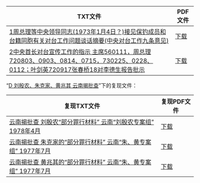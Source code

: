 | TXT文件 | PDF文件 |
| ------- | ------- |
| [1周总理等中央领导同志(1973年1月4日？)接见保钓成员和台籍同胞有关对台工作问题谈话摘要(中央对台工作九条意见)](1%E5%91%A8%E6%80%BB%E7%90%86%E7%AD%89%E4%B8%AD%E5%A4%AE%E9%A2%86%E5%AF%BC%E5%90%8C%E5%BF%97%281973%E5%B9%B41%E6%9C%884%E6%97%A5%EF%BC%9F%29%E6%8E%A5%E8%A7%81%E4%BF%9D%E9%92%93%E6%88%90%E5%91%98%E5%92%8C%E5%8F%B0%E7%B1%8D%E5%90%8C%E8%83%9E%E6%9C%89%E5%85%B3%E5%AF%B9%E5%8F%B0%E5%B7%A5%E4%BD%9C%E9%97%AE%E9%A2%98%E8%B0%88%E8%AF%9D%E6%91%98%E8%A6%81%28%E4%B8%AD%E5%A4%AE%E5%AF%B9%E5%8F%B0%E5%B7%A5%E4%BD%9C%E4%B9%9D%E6%9D%A1%E6%84%8F%E8%A7%81%29.txt) | [下载](1%E5%91%A8%E6%80%BB%E7%90%86%E7%AD%89%E4%B8%AD%E5%A4%AE%E9%A2%86%E5%AF%BC%E5%90%8C%E5%BF%97%281973%E5%B9%B41%E6%9C%884%E6%97%A5%EF%BC%9F%29%E6%8E%A5%E8%A7%81%E4%BF%9D%E9%92%93%E6%88%90%E5%91%98%E5%92%8C%E5%8F%B0%E7%B1%8D%E5%90%8C%E8%83%9E%E6%9C%89%E5%85%B3%E5%AF%B9%E5%8F%B0%E5%B7%A5%E4%BD%9C%E9%97%AE%E9%A2%98%E8%B0%88%E8%AF%9D%E6%91%98%E8%A6%81%28%E4%B8%AD%E5%A4%AE%E5%AF%B9%E5%8F%B0%E5%B7%A5%E4%BD%9C%E4%B9%9D%E6%9D%A1%E6%84%8F%E8%A7%81%29.pdf) |
| [2中央首长对台宣传工作的指示 主席560111，周总理720803、0903、0814、0715，730225、0228、0112；叶剑英720917张春桥18对李德生报告批示](2%E4%B8%AD%E5%A4%AE%E9%A6%96%E9%95%BF%E5%AF%B9%E5%8F%B0%E5%AE%A3%E4%BC%A0%E5%B7%A5%E4%BD%9C%E7%9A%84%E6%8C%87%E7%A4%BA%20%E4%B8%BB%E5%B8%AD560111%EF%BC%8C%E5%91%A8%E6%80%BB%E7%90%86720803%E3%80%810903%E3%80%810814%E3%80%810715%EF%BC%8C730225%E3%80%810228%E3%80%810112%EF%BC%9B%E5%8F%B6%E5%89%91%E8%8B%B1720917%E5%BC%A0%E6%98%A5%E6%A1%A518%E5%AF%B9%E6%9D%8E%E5%BE%B7%E7%94%9F%E6%8A%A5%E5%91%8A%E6%89%B9%E7%A4%BA.txt) | [下载](2%E4%B8%AD%E5%A4%AE%E9%A6%96%E9%95%BF%E5%AF%B9%E5%8F%B0%E5%AE%A3%E4%BC%A0%E5%B7%A5%E4%BD%9C%E7%9A%84%E6%8C%87%E7%A4%BA%20%E4%B8%BB%E5%B8%AD560111%EF%BC%8C%E5%91%A8%E6%80%BB%E7%90%86720803%E3%80%810903%E3%80%810814%E3%80%810715%EF%BC%8C730225%E3%80%810228%E3%80%810112%EF%BC%9B%E5%8F%B6%E5%89%91%E8%8B%B1720917%E5%BC%A0%E6%98%A5%E6%A1%A518%E5%AF%B9%E6%9D%8E%E5%BE%B7%E7%94%9F%E6%8A%A5%E5%91%8A%E6%89%B9%E7%A4%BA.pdf) |

“[D 刘殷农、朱克家、黄兆其 云南揭批查](../D%20%E5%88%98%E6%AE%B7%E5%86%9C%E3%80%81%E6%9C%B1%E5%85%8B%E5%AE%B6%E3%80%81%E9%BB%84%E5%85%86%E5%85%B6%20%E4%BA%91%E5%8D%97%E6%8F%AD%E6%89%B9%E6%9F%A5)”下的复现文件：

| 复现TXT文件 | 复现PDF文件 |
| ------- | ------- |
| [云南揭批查 刘殷农“部分罪行材料” 云南“刘殷农专案组” 1978年4月](../D%20%E5%88%98%E6%AE%B7%E5%86%9C%E3%80%81%E6%9C%B1%E5%85%8B%E5%AE%B6%E3%80%81%E9%BB%84%E5%85%86%E5%85%B6%20%E4%BA%91%E5%8D%97%E6%8F%AD%E6%89%B9%E6%9F%A5/%E4%BA%91%E5%8D%97%E6%8F%AD%E6%89%B9%E6%9F%A5%20%E5%88%98%E6%AE%B7%E5%86%9C%E2%80%9C%E9%83%A8%E5%88%86%E7%BD%AA%E8%A1%8C%E6%9D%90%E6%96%99%E2%80%9D%20%E4%BA%91%E5%8D%97%E2%80%9C%E5%88%98%E6%AE%B7%E5%86%9C%E4%B8%93%E6%A1%88%E7%BB%84%E2%80%9D%201978%E5%B9%B44%E6%9C%88.txt) | [下载](../D%20%E5%88%98%E6%AE%B7%E5%86%9C%E3%80%81%E6%9C%B1%E5%85%8B%E5%AE%B6%E3%80%81%E9%BB%84%E5%85%86%E5%85%B6%20%E4%BA%91%E5%8D%97%E6%8F%AD%E6%89%B9%E6%9F%A5/%E4%BA%91%E5%8D%97%E6%8F%AD%E6%89%B9%E6%9F%A5%20%E5%88%98%E6%AE%B7%E5%86%9C%E2%80%9C%E9%83%A8%E5%88%86%E7%BD%AA%E8%A1%8C%E6%9D%90%E6%96%99%E2%80%9D%20%E4%BA%91%E5%8D%97%E2%80%9C%E5%88%98%E6%AE%B7%E5%86%9C%E4%B8%93%E6%A1%88%E7%BB%84%E2%80%9D%201978%E5%B9%B44%E6%9C%88.pdf) |
| [云南揭批查 朱克家的“部分罪行材料” 云南“朱、黄专案组” 1977年7月](../D%20%E5%88%98%E6%AE%B7%E5%86%9C%E3%80%81%E6%9C%B1%E5%85%8B%E5%AE%B6%E3%80%81%E9%BB%84%E5%85%86%E5%85%B6%20%E4%BA%91%E5%8D%97%E6%8F%AD%E6%89%B9%E6%9F%A5/%E4%BA%91%E5%8D%97%E6%8F%AD%E6%89%B9%E6%9F%A5%20%E6%9C%B1%E5%85%8B%E5%AE%B6%E7%9A%84%E2%80%9C%E9%83%A8%E5%88%86%E7%BD%AA%E8%A1%8C%E6%9D%90%E6%96%99%E2%80%9D%20%E4%BA%91%E5%8D%97%E2%80%9C%E6%9C%B1%E3%80%81%E9%BB%84%E4%B8%93%E6%A1%88%E7%BB%84%E2%80%9D%201977%E5%B9%B47%E6%9C%88.txt) | [下载](../D%20%E5%88%98%E6%AE%B7%E5%86%9C%E3%80%81%E6%9C%B1%E5%85%8B%E5%AE%B6%E3%80%81%E9%BB%84%E5%85%86%E5%85%B6%20%E4%BA%91%E5%8D%97%E6%8F%AD%E6%89%B9%E6%9F%A5/%E4%BA%91%E5%8D%97%E6%8F%AD%E6%89%B9%E6%9F%A5%20%E6%9C%B1%E5%85%8B%E5%AE%B6%E7%9A%84%E2%80%9C%E9%83%A8%E5%88%86%E7%BD%AA%E8%A1%8C%E6%9D%90%E6%96%99%E2%80%9D%20%E4%BA%91%E5%8D%97%E2%80%9C%E6%9C%B1%E3%80%81%E9%BB%84%E4%B8%93%E6%A1%88%E7%BB%84%E2%80%9D%201977%E5%B9%B47%E6%9C%88.pdf) |
| [云南揭批查 黄兆其的“部分罪行材料” 云南“朱、黄专案组” 1977年7月](../D%20%E5%88%98%E6%AE%B7%E5%86%9C%E3%80%81%E6%9C%B1%E5%85%8B%E5%AE%B6%E3%80%81%E9%BB%84%E5%85%86%E5%85%B6%20%E4%BA%91%E5%8D%97%E6%8F%AD%E6%89%B9%E6%9F%A5/%E4%BA%91%E5%8D%97%E6%8F%AD%E6%89%B9%E6%9F%A5%20%E9%BB%84%E5%85%86%E5%85%B6%E7%9A%84%E2%80%9C%E9%83%A8%E5%88%86%E7%BD%AA%E8%A1%8C%E6%9D%90%E6%96%99%E2%80%9D%20%E4%BA%91%E5%8D%97%E2%80%9C%E6%9C%B1%E3%80%81%E9%BB%84%E4%B8%93%E6%A1%88%E7%BB%84%E2%80%9D%201977%E5%B9%B47%E6%9C%88.txt) | [下载](../D%20%E5%88%98%E6%AE%B7%E5%86%9C%E3%80%81%E6%9C%B1%E5%85%8B%E5%AE%B6%E3%80%81%E9%BB%84%E5%85%86%E5%85%B6%20%E4%BA%91%E5%8D%97%E6%8F%AD%E6%89%B9%E6%9F%A5/%E4%BA%91%E5%8D%97%E6%8F%AD%E6%89%B9%E6%9F%A5%20%E9%BB%84%E5%85%86%E5%85%B6%E7%9A%84%E2%80%9C%E9%83%A8%E5%88%86%E7%BD%AA%E8%A1%8C%E6%9D%90%E6%96%99%E2%80%9D%20%E4%BA%91%E5%8D%97%E2%80%9C%E6%9C%B1%E3%80%81%E9%BB%84%E4%B8%93%E6%A1%88%E7%BB%84%E2%80%9D%201977%E5%B9%B47%E6%9C%88.pdf) |
